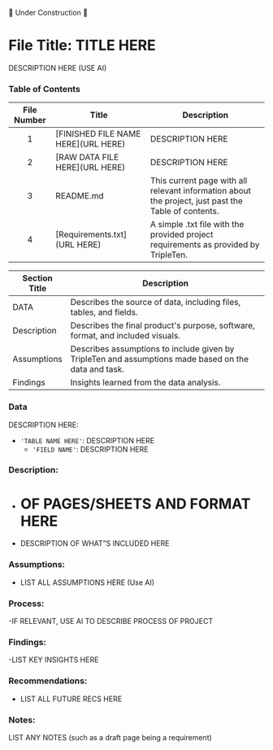 🚧 Under Construction 🚧

# File Title: TITLE HERE

DESCRIPTION HERE (USE AI)

### Table of Contents
| File Number | Title | Description |
| :-----------: | ----------- |----------- |
| 1 | [FINISHED FILE NAME HERE](URL HERE) | DESCRIPTION HERE |
| 2 | [RAW DATA FILE HERE](URL HERE) | DESCRIPTION HERE |
| 3 | README.md | This current page with all relevant information about the project, just past the Table of contents. |
| 4 | [Requirements.txt](URL HERE) | A simple .txt file with the provided project requirements as provided by TripleTen. |

| Section Title | Description |
| ----------- |----------- |
| DATA | Describes the source of data, including files, tables, and fields. |
| Description | Describes the final product's purpose, software, format, and included visuals. |
| Assumptions | Describes assumptions to include given by TripleTen and assumptions made based on the data and task. |
| Findings | Insights learned from the data analysis. |

### Data
DESCRIPTION HERE:
- `'TABLE NAME HERE'`: DESCRIPTION HERE
    - `'FIELD NAME'`: DESCRIPTION HERE
  
### Description:
- # OF PAGES/SHEETS AND FORMAT HERE
- DESCRIPTION OF WHAT”S INCLUDED HERE

### Assumptions:
- LIST ALL ASSUMPTIONS HERE (Use AI)

### Process:
-IF RELEVANT, USE AI TO DESCRIBE PROCESS OF PROJECT


### Findings:
-LIST KEY INSIGHTS HERE

### Recommendations:
- LIST ALL FUTURE RECS HERE

### Notes:
LIST ANY NOTES (such as a draft page being a requirement)
